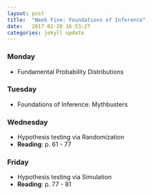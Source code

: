 ```yaml
---
layout: post
title:  "Week Five: Foundations of Inference"
date:   2017-02-20 16:53:27
categories: jekyll update
---
```


### Monday
- Fundamental Probability Distributions
    
### Tuesday
- Foundations of Inference: Mythbusters

### Wednesday
- Hypothesis testing via Randomization
- **Reading**: p. 61 - 77

### Friday
- Hypothesis testing via Simulation
- **Reading**: p. 77 - 81
